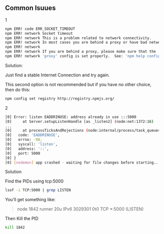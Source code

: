 ## Common Isuues

1
```bash
npm ERR! code ERR_SOCKET_TIMEOUT
npm ERR! network Socket timeout
npm ERR! network This is a problem related to network connectivity.
npm ERR! network In most cases you are behind a proxy or have bad network settings.
npm ERR! network
npm ERR! network If you are behind a proxy, please make sure that the
npm ERR! network 'proxy' config is set properly.  See: 'npm help config'
```

Solution:

Just find a stable Internet Connection and try again.

This second option is not recommended but if you have no other choice, then do this:

```bash
npm config set registry http://registry.npmjs.org/
```

2
```bash
[0] Error: listen EADDRINUSE: address already in use :::5000
[0]     at Server.setupListenHandle [as _listen2] (node:net:1372:16)
...
[0]     at processTicksAndRejections (node:internal/process/task_queues:83:21) {
[0]   code: 'EADDRINUSE',
[0]   errno: -98,
[0]   syscall: 'listen',
[0]   address: '::',
[0]   port: 5000
[0] }
[0] [nodemon] app crashed - waiting for file changes before starting...
```

Solution

Find the PIDs using tcp:5000

```bash
lsof -i TCP:5000 | grep LISTEN
```
You'll get something like:

> node    1842 runner   20u  IPv6 3029301      0t0  TCP *:5000 (LISTEN)

Then Kill the PID

```bash
kill 1842
```